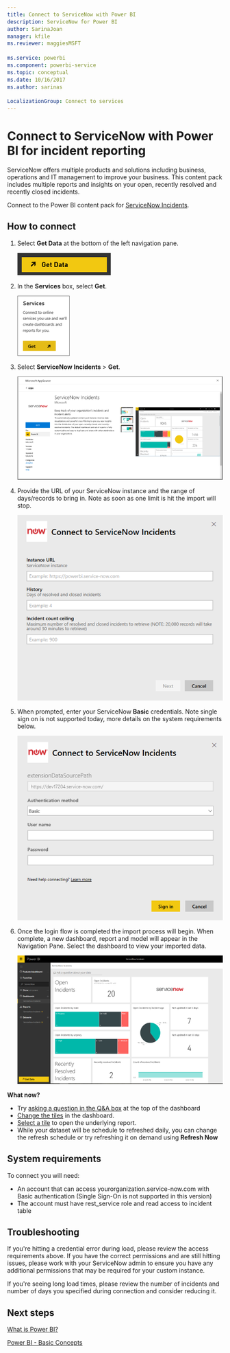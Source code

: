 ```yaml
---
title: Connect to ServiceNow with Power BI
description: ServiceNow for Power BI
author: SarinaJoan
manager: kfile
ms.reviewer: maggiesMSFT

ms.service: powerbi
ms.component: powerbi-service
ms.topic: conceptual
ms.date: 10/16/2017
ms.author: sarinas

LocalizationGroup: Connect to services
---
```

# Connect to ServiceNow with Power BI for incident reporting
ServiceNow offers multiple products and solutions including business, operations and IT management to improve your business. This content pack includes multiple reports and insights on your open, recently resolved and recently closed incidents.  

Connect to the Power BI content pack for [ServiceNow Incidents](https://app.powerbi.com/getdata/services/servicenow).

## How to connect
1. Select **Get Data** at the bottom of the left navigation pane.
   
   ![](media/service-connect-to-servicenow/pbi_getdata.png) 
2. In the **Services** box, select **Get**.
   
   ![](media/service-connect-to-servicenow/pbi_getservices.png) 
3. Select **ServiceNow Incidents** \> **Get**.
   
   ![](media/service-connect-to-servicenow/connect.png)
4. Provide the URL of your ServiceNow instance and the range of days/records to bring in. Note as soon as one limit is hit the import will stop.
   
   ![](media/service-connect-to-servicenow/params.png)
5. When prompted, enter your ServiceNow **Basic** credentials. Note single sign on is not supported today, more details on the system requirements below.
   
   ![](media/service-connect-to-servicenow/creds.png)
6. Once the login flow is completed the import process will begin. When complete, a new dashboard, report and model will appear in the Navigation Pane. Select the dashboard to view your imported data.
   
    ![](media/service-connect-to-servicenow/dashboard.png)

**What now?**

* Try [asking a question in the Q&A box](consumer/end-user-q-and-a.md) at the top of the dashboard
* [Change the tiles](service-dashboard-edit-tile.md) in the dashboard.
* [Select a tile](consumer/end-user-tiles.md) to open the underlying report.
* While your dataset will be schedule to refreshed daily, you can change the refresh schedule or try refreshing it on demand using **Refresh Now**

## System requirements
To connect you will need:  

* An account that can access yourorganization.service-now.com with Basic authentication (Single Sign-On is not supported in this version)  
* The account must have rest_service role and read access to incident table  

## Troubleshooting
If you're hitting a credential error during load, please review the access requirements above. If you have the correct permissions and are still hitting issues, please work with your ServiceNow admin to ensure you have any additional permissions that may be required for your custom instance.

If you're seeing long load times, please review the number of incidents and number of days you specified during connection and consider reducing it.

## Next steps
[What is Power BI?](power-bi-overview.md)

[Power BI - Basic Concepts](consumer/end-user-basic-concepts.md)

